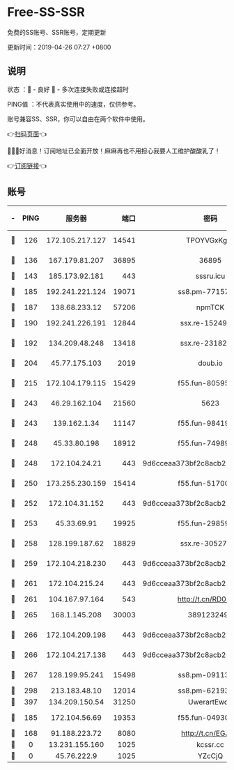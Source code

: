 # Free-SS-SSR

免费的SS账号、SSR账号，定期更新

更新时间：2019-04-26 07:27 +0800

## 说明

状态     ：🙂 - 良好 🙁 - 多次连接失败或连接超时

PING值   ：不代表真实使用中的速度，仅供参考。

账号兼容SS、SSR，你可以自由在两个软件中使用。

👉[扫码页面](https://liesauer.github.io/Free-SS-SSR/)👈

🎉🎉🎉好消息！订阅地址已全面开放！麻麻再也不用担心我要人工维护酸酸乳了！

👉[订阅链接](https://www.liesauer.net/yogurt/subscribe?ACCESS_TOKEN=DAYxR3mMaZAsaqUb)👈

## 账号

|-|PING|服务器|端口|密码|加密方式|区域|
|:----:|:----:|:-----:|-----:|:----:|:----:|:----:|
|🙂|126|172.105.217.127|14541|TPOYVGxKglpi|aes-256-cfb|JP|
|🙂|136|167.179.81.207|36895|36895|aes-256-cfb|JP|
|🙂|143|185.173.92.181|443|sssru.icu|rc4-md5|RU|
|🙂|185|192.241.221.124|19071|ss8.pm-77157998|aes-256-cfb|US|
|🙂|187|138.68.233.12|57206|npmTCK|rc4-md5|US|
|🙂|190|192.241.226.191|12844|ssx.re-15249592|aes-256-cfb|US|
|🙂|192|134.209.48.248|13418|ssx.re-23182499|aes-256-cfb|US|
|🙂|204|45.77.175.103|2019|doub.io|aes-128-ctr|SG|
|🙂|215|172.104.179.115|15429|f55.fun-80595697|aes-256-cfb|SG|
|🙂|243|46.29.162.104|21560|5623|aes-128-ctr|RU|
|🙂|243|139.162.1.34|11147|f55.fun-98419202|aes-256-cfb|SG|
|🙂|248|45.33.80.198|18912|f55.fun-74989270|aes-256-cfb|US|
|🙂|248|172.104.24.21|443|9d6cceaa373bf2c8acb22e60b6a58be6|aes-256-cfb|US|
|🙂|250|173.255.230.159|15414|f55.fun-51700385|aes-256-cfb|US|
|🙂|252|172.104.31.152|443|9d6cceaa373bf2c8acb22e60b6a58be6|aes-256-cfb|US|
|🙂|253|45.33.69.91|19925|f55.fun-29859918|aes-256-cfb|US|
|🙂|258|128.199.187.62|18829|ssx.re-30527984|aes-256-cfb|SG|
|🙂|259|172.104.218.230|443|9d6cceaa373bf2c8acb22e60b6a58be6|aes-256-cfb|US|
|🙂|261|172.104.215.24|443|9d6cceaa373bf2c8acb22e60b6a58be6|aes-256-cfb|US|
|🙂|261|104.167.97.164|543|http://t.cn/RD0D7sx|rc4-md5|CA|
|🙂|265|168.1.145.208|30003|3891232494|aes-256-cfb|AU|
|🙂|266|172.104.209.198|443|9d6cceaa373bf2c8acb22e60b6a58be6|aes-256-cfb|US|
|🙂|266|172.104.217.138|443|9d6cceaa373bf2c8acb22e60b6a58be6|aes-256-cfb|US|
|🙂|267|128.199.95.241|15498|ss8.pm-09113399|aes-256-cfb|SG|
|🙂|298|213.183.48.10|12014|ss8.pm-62193302|rc4-md5|RU|
|🙂|397|134.209.150.54|31250|UwerartEwqe|chacha20|IN|
|🙂|185|172.104.56.69|19353|f55.fun-04930969|aes-256-cfb|SG|
|🙁|168|91.188.223.72|8080|http://t.cn/EGJIyrl|rc4-md5|RU|
|🙁|0|13.231.155.160|1025|kcssr.cc|rc4-md5|JP|
|🙁|0|45.76.222.9|1025|YZcCjQ|rc4-md5|JP|

